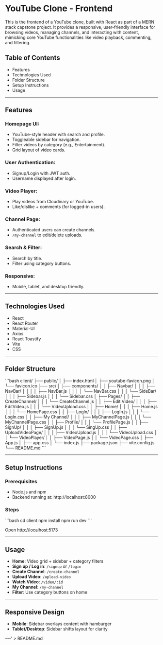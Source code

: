 # YouTube Clone - Frontend

This is the frontend of a YouTube clone, built with React as part of a MERN stack capstone project. It provides a responsive, user-friendly interface for browsing videos, managing channels, and interacting with content, mimicking core YouTube functionalities like video playback, commenting, and filtering.

## Table of Contents
- Features
- Technologies Used
- Folder Structure
- Setup Instructions
- Usage

---

## Features

### Homepage UI:
- YouTube-style header with search and profile.
- Toggleable sidebar for navigation.
- Filter videos by category (e.g., Entertainment).
- Grid layout of video cards.

### User Authentication:
- Signup/Login with JWT auth.
- Username displayed after login.

### Video Player:
- Play videos from Cloudinary or YouTube.
- Like/dislike + comments (for logged-in users).

### Channel Page:
- Authenticated users can create channels.
- `/my-channel` to edit/delete uploads.

### Search & Filter:
- Search by title.
- Filter using category buttons.

### Responsive:
- Mobile, tablet, and desktop friendly.

---

## Technologies Used
- React
- React Router
- Material-UI
- Axios
- React Toastify
- Vite
- CSS

---

## Folder Structure

\```bash
client/
├── public/
│   ├── index.html
│   ├── youtube-favicon.png
│   └── favicon.ico
├── src/
│   ├── components/
│   │   ├── Navbar/
│   │   │   ├── NavBar/
│   │   │   │   ├── NavBar.js
│   │   │   │   └── NavBar.css
│   │   │   └── SideBar/
│   │   │       ├── Sidebar.js
│   │   │       └── Sidebar.css
│   ├── Pages/
│   │   ├── CreateChannel/
│   │   │   └── CreateChannel.js
│   │   ├── Edit Video/
│   │   │   ├── EditVideo.js
│   │   │   └── VideoUpload.css
│   │   ├── Home/
│   │   │   ├── Home.js
│   │   │   └── HomePage.css
│   │   ├── LogIn/
│   │   │   ├── LogIn.js
│   │   │   └── LogIn.css
│   │   ├── My Channel/
│   │   │   ├── MyChannelPage.js
│   │   │   └── MyChannelPage.css
│   │   ├── Profile/
│   │   │   └── ProfilePage.js
│   │   ├── SignUp/
│   │   │   ├── SignUp.js
│   │   │   └── SingUp.css
│   │   ├── UploadVideoPage/
│   │   │   ├── VideoUpload.js
│   │   │   └── VideoUpload.css
│   │   └── VideoPlayer/
│   │       ├── VideoPage.js
│   │       └── VideoPage.css
│   ├── App.js
│   ├── app.css
│   └── index.js
├── package.json
├── vite.config.js
└── README.md
\```

---

## Setup Instructions

### Prerequisites
- Node.js and npm
- Backend running at: http://localhost:8000

### Steps

\```bash
cd client
npm install
npm run dev
\```

Open [http://localhost:5173](http://localhost:5173)

---

## Usage

- **Home**: Video grid + sidebar + category filters
- **Sign up / Log in**: `/signup` or `/login`
- **Create Channel**: `/create-channel`
- **Upload Video**: `/upload-video`
- **Watch Video**: `/video/:id`
- **My Channel**: `/my-channel`
- **Filter**: Use category buttons on home

---

## Responsive Design

- **Mobile**: Sidebar overlays content with hamburger
- **Tablet/Desktop**: Sidebar shifts layout for clarity

---' > README.md
